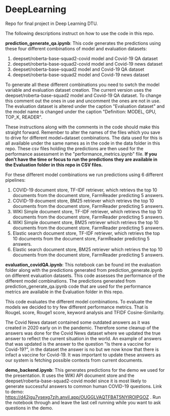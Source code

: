 # DeepLearning
Repo for final project in Deep Learning DTU. 

The following descriptions instruct on how to use the code in this repo.

**prediction_generate_qa.ipynb**: This code generates the predictions using these four different combinations of model and evaluation datasets:

1. deepset/roberta-base-squad2-covid model and Covid-19 QA dataset
2. deepset/roberta-base-squad2-covid model and Covid-19 news dataset
3. deepset/roberta-base-squad2 model and Covid-19 QA dataset
4. deepset/roberta-base-squad2 model and Covid-19 news dataset
                           
To generate all these different combinations you need to swtch the model variable and evaluation dataset creation. The current version uses the deepset/roberta-base-squad2 model and Covid-19 QA dataset. To change this comment out the ones in use and uncomment the ones are not in use. The evaluation dataset is altered under the caption "Evaluation dataset" and the model name is changed under the caption "Definition: MODEL, GPU, TOP_K, READER". 

These instructions along with the comments in the code should make this straight forward. Remember to alter the names of the files which you save to drive for different model+dataset combinations. The data used for this is all available under the same names as in the code in the data folder in this repo. These csv files holding the predictions are then used for the performance assessment in the "performance_metrics.ipynb" file. **If you don't have the time or focus to run the predictions they are available in the Evaluation folder in this repo in CSV files.**

For these different model combinations we run predictions using 6 different pipelines:
1. COVID-19 document store, TF-IDF retriever, which retrievs the top 10 documents from the document store, FarmReader predicting 5 answers.
2. COVID-19 document store, BM25 retriever which retrievs the top 10 documents from the document store, FarmReader predicting 5 answers.
3. WIKI Simple document store, TF-IDF retriever, which retrievs the top 10 documents from the document store, FarmReader predicting 5 answers.
4. WIKI Simple document store, BM25 retriever which retrievs the top 10 documents from the document store, FarmReader predicting 5 answers.
5. Elastic search document store, TF-IDF retriever, which retrievs the top 10 documents from the document store, FarmReader predicting 5 answers.
6. Elastic search document store, BM25 retriever which retrievs the top 10 documents from the document store, FarmReader predicting 5 answers.

**evaluation_covidQA.ipynb**: This notebook can be found int the evaluation folder along with the predictions generated from prediction_generate.ipynb on different evaluation datasets. This code assesses the performance of the different model combinations. The predictions generated from prediction_generate_qa.ipynb code that are used for the performance metrics are available in the Evaluation folder in this repo.

This code evaluates the different model combinations. To evaluate the models we decided to try few different performance metrics. That is RougeL score, Rouge1 score, keyword analysis and TFIDF Cosine-Similarity.

The Covid News dataset contained some outdated answers as it was created in 2020 early on in the pandemic. Therefore some cleanup of the answers was done for the Covid News dataset where we updated the true answer to reflect the current situation in the world. An example of answers that was updated is the answer to the question "Is there a vaccine for Covid-19?", in the dataset the answer is no but we now know that there is infact a vaccine for Covid-19. It was important to update these answers as our system is fetching possible contexts from current documents.
                           
**demo_backend.ipynb**: This generates predictions for the demo we used for the presentation. It uses the WIKI API document store and the deepset/roberta-base-squad2-covid model since it is most likely to generate successful answers to common human COVID-19 questions. Link to demo: https://d42jgu7ysexg7zjh.anvil.app/OUGGLVAQTFBAT5NYIROIPGOZ . Run the notebook through and leave the last cell running while you want to ask questions in the demo.

                    
